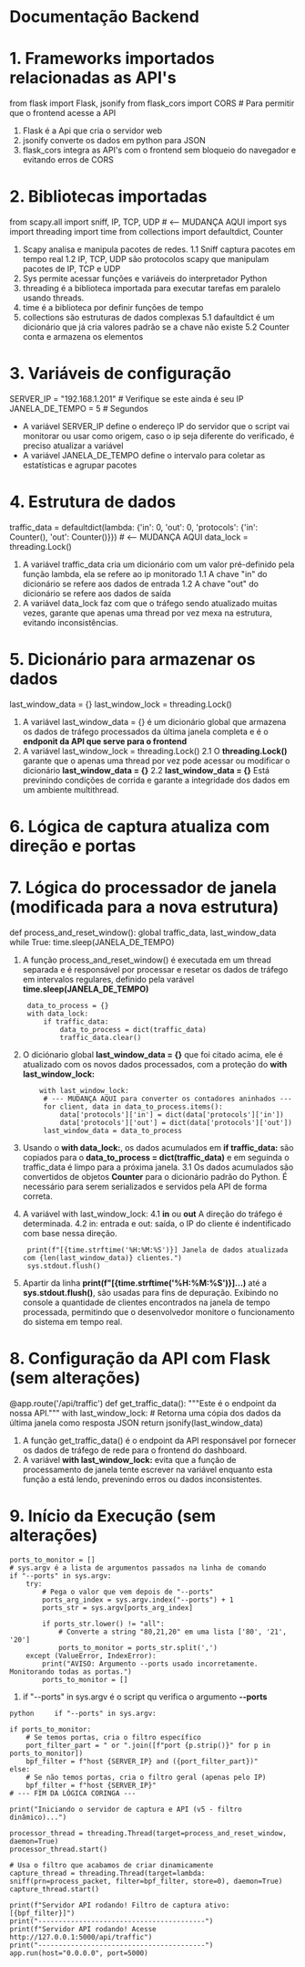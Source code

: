 # Documentação Backend

# 1. Frameworks importados relacionadas as API's

from flask import Flask, jsonify 
from flask_cors import CORS # Para permitir que o frontend acesse a API

1. Flask é a Api que cria o servidor web
2. jsonify converte os dados em python para JSON
3. flask_cors integra as API's com o frontend sem bloqueio do navegador e evitando erros de CORS

# 2. Bibliotecas importadas

from scapy.all import sniff, IP, TCP, UDP # <-- MUDANÇA AQUI
import sys
import threading
import time
from collections import defaultdict, Counter

1. Scapy analisa e manipula pacotes de redes.
   1.1 Sniff captura pacotes em tempo real
   1.2 IP, TCP, UDP são protocolos scapy que manipulam pacotes de IP, TCP e UDP
2. Sys permite acessar funções e variáveis do interpretador Python
3. threading é a biblioteca importada para executar tarefas em paralelo usando threads.
4. time é a biblioteca por definir funções de tempo
5. collections são estruturas de dados complexas
   5.1 dafaultdict é um dicionário que já cria valores padrão se a chave não existe
   5.2 Counter conta e armazena os elementos

# 3. Variáveis de configuração 
SERVER_IP = "192.168.1.201" # Verifique se este ainda é seu IP
JANELA_DE_TEMPO = 5 # Segundos

- A variável SERVER_IP define o endereço IP do servidor que o script vai monitorar ou usar como origem, caso o ip seja diferente do verificado, é preciso atualizar a variável
- A variável JANELA_DE_TEMPO define o intervalo para coletar as estatísticas e agrupar pacotes  

# 4. Estrutura de dados 

traffic_data = defaultdict(lambda: {'in': 0, 'out': 0, 'protocols': {'in': Counter(), 'out': Counter()}}) # <-- MUDANÇA AQUI
data_lock = threading.Lock()

1. A variável traffic_data cria um dicionário com um valor pré-definido pela função lambda, ela se refere ao ip monitorado
   1.1  A chave "in" do dicionário se refere aos dados de entrada
   1.2  A chave "out" do dicionário se refere aos dados de saída
2. A variável data_lock faz com que o tráfego sendo atualizado muitas vezes, garante que apenas uma thread por vez mexa na estrutura, evitando inconsistências.

# 5. Dicionário para armazenar os dados

last_window_data = {}
last_window_lock = threading.Lock()

1. A variável last_window_data = {} é um dicionário global que armazena os dados de tráfego processados da última janela completa e é o **endponit da API que serve para o frontend**
2. A variável last_window_lock = threading.Lock() 
   2.1 O **threading.Lock()** garante que o apenas uma thread por vez pode acessar ou modificar o dicionário **last_window_data = {}**
   2.2 **last_window_data = {}** Está previnindo condições de corrida e garante a integridade dos dados em um ambiente multithread.

# 6. Lógica de captura atualiza com direção e portas



# 7. Lógica do processador de janela (modificada para a nova estrutura)

def process_and_reset_window():
    global traffic_data, last_window_data
    while True:
        time.sleep(JANELA_DE_TEMPO)

1. A função process_and_reset_window() é executada em um thread separada e é responsável por processar e resetar os dados de tráfego em intervalos regulares, definido pela varável **time.sleep(JANELA_DE_TEMPO)**

        data_to_process = {}
        with data_lock:
            if traffic_data:
                data_to_process = dict(traffic_data)
                traffic_data.clear()

2. O diciónario global **last_window_data = {}** que foi citado acima, ele é atualizado com os novos dados processados, com a proteção do **with last_window_lock:**

           with last_window_lock:
            # --- MUDANÇA AQUI para converter os contadores aninhados ---
            for client, data in data_to_process.items():
                data['protocols']['in'] = dict(data['protocols']['in'])
                data['protocols']['out'] = dict(data['protocols']['out'])
            last_window_data = data_to_process

3. Usando o **with data_lock:**, os dados acumulados em **if traffic_data:** são copiados para o **data_to_process = dict(traffic_data)** e em seguinda o traffic_data é limpo para a próxima janela.
   3.1 Os dados acumulados são convertidos de objetos **Counter** para o dicionário padrão do Python. É necessário para serem serializados e servidos pela API de forma correta.
4. A variável with last_window_lock:
   4.1 **in** ou **out** A direção do tráfego é determinada.
   4.2 in: entrada e out: saída, o IP do cliente é indentificado com base nessa direção.

        print(f"[{time.strftime('%H:%M:%S')}] Janela de dados atualizada com {len(last_window_data)} clientes.")
        sys.stdout.flush()
        
5. Apartir da linha **print(f"[{time.strftime('%H:%M:%S')}]...)** até a **sys.stdout.flush()**, são usadas para fins de depuração. Exibindo no console a quantidade de clientes encontrados na janela de tempo processada, permitindo que o desenvolvedor monitore o funcionamento do sistema em tempo real.

# 8. Configuração da API com Flask (sem alterações)

@app.route('/api/traffic')
def get_traffic_data():
    """Este é o endpoint da nossa API."""
    with last_window_lock:
        # Retorna uma cópia dos dados da última janela como resposta JSON
        return jsonify(last_window_data)

1. A função get_traffic_data() é o endpoint da API responsável por fornecer os dados de tráfego de rede para o frontend do dashboard.
2. A variável **with last_window_lock:** evita que a função de processamento de janela tente escrever na variável enquanto esta função a está lendo, prevenindo erros ou dados inconsistentes.

# 9. Início da Execução (sem alterações)
    
    ports_to_monitor = []
    # sys.argv é a lista de argumentos passados na linha de comando
    if "--ports" in sys.argv:
        try:
            # Pega o valor que vem depois de "--ports"
            ports_arg_index = sys.argv.index("--ports") + 1
            ports_str = sys.argv[ports_arg_index]
            
            if ports_str.lower() != "all":
                # Converte a string "80,21,20" em uma lista ['80', '21', '20']
                ports_to_monitor = ports_str.split(',')
        except (ValueError, IndexError):
            print("AVISO: Argumento --ports usado incorretamente. Monitorando todas as portas.")
            ports_to_monitor = []

1. if "--ports" in sys.argv é o script qu verifica o argumento **--ports**

```python     if "--ports" in sys.argv:```


    if ports_to_monitor:
        # Se temos portas, cria o filtro específico
        port_filter_part = " or ".join([f"port {p.strip()}" for p in ports_to_monitor])
        bpf_filter = f"host {SERVER_IP} and ({port_filter_part})"
    else:
        # Se não temos portas, cria o filtro geral (apenas pelo IP)
        bpf_filter = f"host {SERVER_IP}"
    # --- FIM DA LÓGICA CORINGA ---

    print("Iniciando o servidor de captura e API (v5 - filtro dinâmico)...")
    
    processor_thread = threading.Thread(target=process_and_reset_window, daemon=True)
    processor_thread.start()
    
    # Usa o filtro que acabamos de criar dinamicamente
    capture_thread = threading.Thread(target=lambda: sniff(prn=process_packet, filter=bpf_filter, store=0), daemon=True)
    capture_thread.start()

    print(f"Servidor API rodando! Filtro de captura ativo: [{bpf_filter}]")
    print("-----------------------------------------")
    print(f"Servidor API rodando! Acesse http://127.0.0.1:5000/api/traffic")
    print("-----------------------------------------")
    app.run(host="0.0.0.0", port=5000)